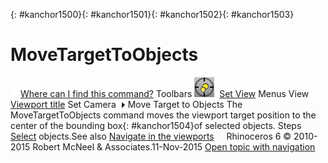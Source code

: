 ---
---

{: #kanchor1500}{: #kanchor1501}{: #kanchor1502}{: #kanchor1503}
# MoveTargetToObjects
 [![images/transparent.gif](images/transparent.gif)Where can I find this command?](javascript:void(0);) Toolbars
![images/movetargettoobjects.png](images/movetargettoobjects.png) [Set View](set-view-toolbar.html) 
Menus
View
 [Viewport title](rhino-window.html#viewport-title-menu) 
Set Camera![images/menuarrow.gif](images/menuarrow.gif)
Move Target to Objects
The MoveTargetToObjects command moves the viewport target position to the center of the bounding box{: #kanchor1504}of selected objects.
Steps
 [Select](select-objects.html) objects.See also
 [Navigate in the viewports](sak-navigate.html) 
&#160;
&#160;
Rhinoceros 6 © 2010-2015 Robert McNeel &amp; Associates.11-Nov-2015
 [Open topic with navigation](movetargettoobjects.html) 

